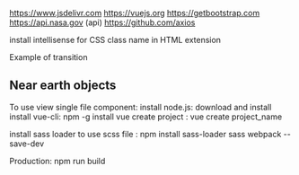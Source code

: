 https://www.jsdelivr.com
https://vuejs.org
https://getbootstrap.com
https://api.nasa.gov (api)
https://github.com/axios

install intellisense for CSS class name in HTML extension

Example of transition
<h2 class="card-header">Near earth
    <transition name="spin" appear>
        <span style="display:inline-block">objects</span>
    </transition>
</h2>

To use view single file component:
install node.js: download and install
install vue-cli: npm -g install vue
create project : vue create project_name

install sass loader to use scss file : 
    npm install sass-loader sass webpack --save-dev

Production:
    npm run build
